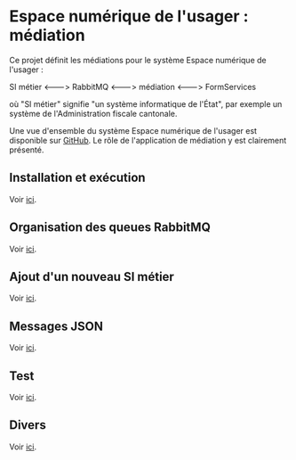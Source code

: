 # Espace numérique de l'usager : médiation

Ce projet définit les médiations pour le système Espace numérique de l'usager :

SI métier <---> RabbitMQ <---> médiation <---> FormServices

où "SI métier" signifie "un système informatique de l'État", par exemple un système
de l'Administration fiscale cantonale.

Une vue d'ensemble du système Espace numérique de l'usager est disponible sur
[GitHub](https://github.com/Espace-numerique-de-l-usager/enu-geneve).
Le rôle de l'application de médiation y est clairement présenté.

## Installation et exécution

Voir [ici](docs/installation.md).

## Organisation des queues RabbitMQ

Voir [ici](docs/queues_rabbitmq.md).

## Ajout d'un nouveau SI métier

Voir [ici](docs/nouveau_si_metier.md).

## Messages JSON

Voir [ici](docs/messages.md).

## Test

Voir [ici](docs/test.md).

## Divers

Voir [ici](docs/divers.md).
